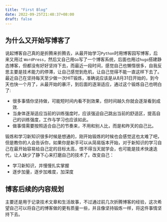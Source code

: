 ```yaml
---
title: "First Blog"
date: 2022-09-25T21:48:37+08:00
draft: false
---
```


## 为什么又开始写博客了

说起博客自己真的是折腾来折腾去，从最开始学习`Python`时用博客园写博客，后来又用过 `WordPress`，然后又自己用`Go`写了一个博客系统，后面也用过`hugo`搭建静态博客，但都没有好好坚持下去，而最近一段时间，感觉自己也懒惰很多，自我反思主要是技术能力的停滞，让自己感觉到危机，让自己觉得不能一直这样下去了。
最近自己在坚持每天至少做一次HIT锻炼，准确说应该是从8月31日开始的，到今天也快一个月了，从最开始的暴汗，到后面的逐渐适应，通过这个锻炼自己也明白了:

- 很多事情你坚持做，可能短时间内看不到效果，但时间越久你就会逐渐看到成效.
- 当身体逐渐适应当前的训练强度时，应该强迫自己跳出当前的舒适区，提高自己的训练强度，工作与学习也应该如此。
- 做事情需要按照适合自己的节奏来，不用和别人比，而是和昨天的自己比。

锻炼和学习新知识很多时候是想通的，刚开始锻炼的时候也会感觉这也太难了吧，但是教你的人会告诉你，如果你是新手可以从简易版本开始，对于新知识的学习自己在最开始容易给自己定的目标太高，恨不得当天就学会，也可能是技术快速迭代，让人缺少了静下心来打磨自己的技术了。改变自己：

- 学习新知识，并慢慢扎实掌握
- 逐步加量，逐步加难度，加深度

## 博客后续的内容规划

主要还是用于记录技术文章和生活故事，不过通过前几次折腾博客的经验，这次希望自己可以将自己的博客做的更有质量一些，并且像坚持锻炼一样，将这件事情坚持下去。
